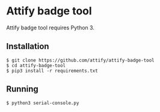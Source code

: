 # Attify badge tool

Attify badge tool requires Python 3.

## Installation

```
$ git clone https://github.com/attify/attify-badge-tool
$ cd attify-badge-tool
$ pip3 install -r requirements.txt
```

## Running

```
$ python3 serial-console.py
```